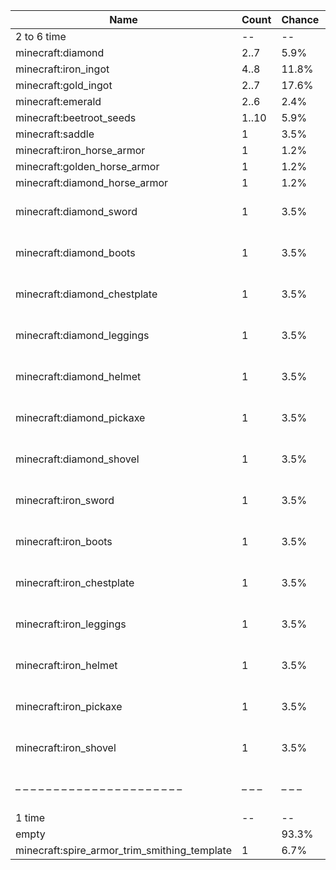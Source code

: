 | Name                                         | Count | Chance | Weight | Comment                                         |
| -------------------------------------------- | ----- | ------ | ------ | ----------------------------------------------- |
| 2 to 6 time                                  |    -- |     -- |     -- |                                                 |
| minecraft:diamond                            |  2..7 |   5.9% |   5/85 |                                                 |
| minecraft:iron_ingot                         |  4..8 |  11.8% |  10/85 |                                                 |
| minecraft:gold_ingot                         |  2..7 |  17.6% |  15/85 |                                                 |
| minecraft:emerald                            |  2..6 |   2.4% |   2/85 |                                                 |
| minecraft:beetroot_seeds                     | 1..10 |   5.9% |   5/85 |                                                 |
| minecraft:saddle                             |     1 |   3.5% |   3/85 |                                                 |
| minecraft:iron_horse_armor                   |     1 |   1.2% |   1/85 |                                                 |
| minecraft:golden_horse_armor                 |     1 |   1.2% |   1/85 |                                                 |
| minecraft:diamond_horse_armor                |     1 |   1.2% |   1/85 |                                                 |
| minecraft:diamond_sword                      |     1 |   3.5% |   3/85 | enchantments: {levels: 20..39, #on_random_loot} |
| minecraft:diamond_boots                      |     1 |   3.5% |   3/85 | enchantments: {levels: 20..39, #on_random_loot} |
| minecraft:diamond_chestplate                 |     1 |   3.5% |   3/85 | enchantments: {levels: 20..39, #on_random_loot} |
| minecraft:diamond_leggings                   |     1 |   3.5% |   3/85 | enchantments: {levels: 20..39, #on_random_loot} |
| minecraft:diamond_helmet                     |     1 |   3.5% |   3/85 | enchantments: {levels: 20..39, #on_random_loot} |
| minecraft:diamond_pickaxe                    |     1 |   3.5% |   3/85 | enchantments: {levels: 20..39, #on_random_loot} |
| minecraft:diamond_shovel                     |     1 |   3.5% |   3/85 | enchantments: {levels: 20..39, #on_random_loot} |
| minecraft:iron_sword                         |     1 |   3.5% |   3/85 | enchantments: {levels: 20..39, #on_random_loot} |
| minecraft:iron_boots                         |     1 |   3.5% |   3/85 | enchantments: {levels: 20..39, #on_random_loot} |
| minecraft:iron_chestplate                    |     1 |   3.5% |   3/85 | enchantments: {levels: 20..39, #on_random_loot} |
| minecraft:iron_leggings                      |     1 |   3.5% |   3/85 | enchantments: {levels: 20..39, #on_random_loot} |
| minecraft:iron_helmet                        |     1 |   3.5% |   3/85 | enchantments: {levels: 20..39, #on_random_loot} |
| minecraft:iron_pickaxe                       |     1 |   3.5% |   3/85 | enchantments: {levels: 20..39, #on_random_loot} |
| minecraft:iron_shovel                        |     1 |   3.5% |   3/85 | enchantments: {levels: 20..39, #on_random_loot} |
| – – – – – – – – – – – – – – – – – – – – – –  | – – – | – – –  | – – –  | – – – – – – – – – – – – – – – – – – – – – – – – |
| 1 time                                       |    -- |     -- |     -- |                                                 |
| empty                                        |       |  93.3% |  14/15 |                                                 |
| minecraft:spire_armor_trim_smithing_template |     1 |   6.7% |   1/15 |                                                 |